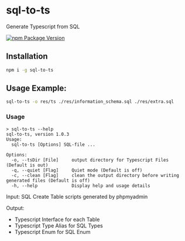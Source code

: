 # sql-to-ts

Generate Typescript from SQL

[![npm Package Version](https://img.shields.io/npm/v/sql-to-ts.svg?maxAge=2592000)](https://www.npmjs.com/package/sql-to-ts)

## Installation
```bash
npm i -g sql-to-ts
```

## Usage Example:
```bash
sql-to-ts -o res/ts ./res/information_schema.sql ./res/extra.sql
```

### Usage
```text
> sql-to-ts --help
sql-to-ts, version 1.0.3
Usage:
  sql-to-ts [Options] SQL-file ...

Options:
  -o, --tsDir [File]     output directory for Typescript Files (Default is out)
  -q, --quiet [Flag]     Quiet mode (Default is off)
  -c, --clean [Flag]     clean the output directory before writing generated files (Default is off)
  -h, --help             Display help and usage details
```

Input: SQL Create Table scripts generated by phpmyadmin

Output:
- Typescript Interface for each Table
- Typescript Type Alias for SQL Types
- Typescript Enum for SQL Enum
